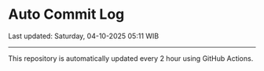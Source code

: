 # Auto Commit Log

Last updated: Saturday, 04-10-2025 05:11 WIB

---

This repository is automatically updated every 2 hour using GitHub Actions.

